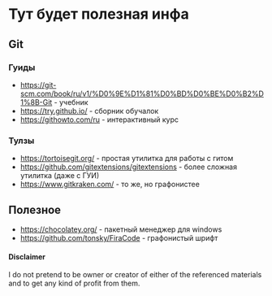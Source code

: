 # Тут будет полезная инфа

## Git

### Гуиды
- https://git-scm.com/book/ru/v1/%D0%9E%D1%81%D0%BD%D0%BE%D0%B2%D1%8B-Git - учебник
- https://try.github.io/ - сборник обучалок
- https://githowto.com/ru - интерактивный курс

### Тулзы
- https://tortoisegit.org/ - простая утилитка для работы с гитом
- https://github.com/gitextensions/gitextensions - более сложная утилитка (даже с ГУИ)
- https://www.gitkraken.com/ - то же, но графонистее

## Полезное
- https://chocolatey.org/ - пакетный менеджер для windows
- https://github.com/tonsky/FiraCode - графонистый шрифт


#### Disclaimer
I do not pretend to be owner or creator of either of the referenced materials and to get any kind of profit from them.
